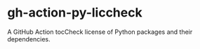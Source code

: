# gh-action-py-liccheck

A GitHub Action tocCheck license of Python packages and their dependencies.
